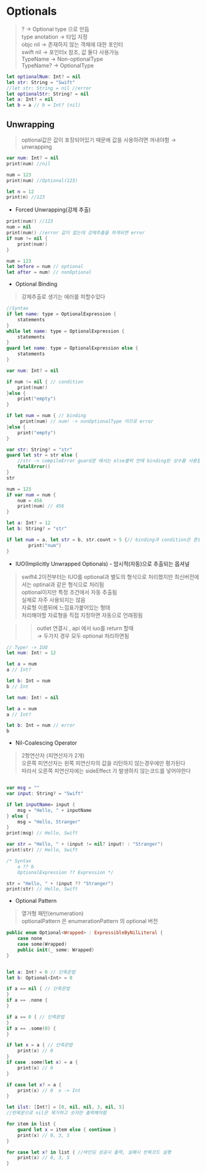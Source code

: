 # Optionals

> ? → Optional type 으로 만듬  
type anotation → 타입 지정    
objc nil → 존재하지 않는 객체에 대한 포인터  
swift nil → 포인터x 참조, 값 둘다 사용가능  
TypeName → Non-optionalType  
TypeName? → OptionalType

```swift
let optionalNum: Int? = nil
let str: String = "Swift"
//let str: String = nil //error
let optionalStr: String? = nil 
let a: Int? = nil
let b = a // b = Int? (nil)
```

## Unwrapping

> optional값은 값이 포장되어있기 때문에 값을 사용하려면 꺼내야함 → unwrapping

```swift
var num: Int? = nil
print(num) //nil

num = 123
print(num) //Optional(123)

let n = 12 
print(n) //123
```

- Forced Unwrapping(강제 추출)

```swift
print(num!) //123
num = nil
print(num!) //error 값이 없는데 강제추출을 하게되면 error
if num != nil {
	print(num!) 
}

num = 123
let before = num // optional
let after = num! // nonOptional
```

- Optional Binding

> 강제추출로 생기는 에러를 피할수있다

```swift
//Syntax
if let name: type = OptionalExpression {
	statements
}
while let name: type = OptionalExpression {
	statements
}
guard let name: type = OptionalExpression else {
	statements
}

var num: Int? = nil

if num != nil { // condition
	print(num!)
}else {
	print("empty")
}

if let num = num { // binding
	 print(num) // num! -> nonOptionalType 이므로 error
}else {
	print("empty")
}

var str: String? = "str"
guard let str = str else {
	//str -> compileError guard문 에서는 else블럭 안에 binding된 상수를 사용할수 없다
	fatalError()
}
str

num = 123
if var num = num {
	num = 456
	print(num) // 456
}

let a: Int? = 12
let b: String? = "str"

if let num = a, let str = b, str.count > 5 {// binding과 condition은 혼용가능
		print("num")
}
```

- IUO(Implicitly Unwrapped Optionals) - 암시적(자동)으로 추출되는 옵셔널

> swift4.2이전부터는 IUO를 optional과 별도의 형식으로 처리했지만
최신버전에서는 optinal과 같은 형식으로 처리됨  
optional이지만 특정 조건에서 자동 추출됨   
실제로 자주 사용되지는 않음   
자료형 이름뒤에 느낌표가붙어있는 형태   
처리해야할 자료형을 직접 지정하면 자동으로 언래핑됨

>> outlet 연결시 , api 에서 iuo를 return 할때   
>> → 두가지 경우 모두 optional 처리하면됨

```swift
// Type! -> IUO
let num: Int! = 12

let a = num 
a // Int? 

let b: Int = num
b // Int
```

```swift
let num: Int! = nil

let a = num 
a // Int? 

let b: Int = num // error
b 
```

- Nil-Coalescing Operator

> 2항연산자 (피연산자가 2개)   
오른쪽 피연산자는 왼쪽 피연산자의 값을 리턴하지 않는경우에만 평가된다   
따라서 오른쪽 피연산자에는 sideEffect 가 발생하지 않는코드를 넣어야한다

```swift

var msg = ""
var input: String? = "Swift"

if let inputName= input {
	msg = "Hello, " + inputName
} else {
	msg = "Hello, Stranger"
}
print(msg) // Hello, Swift

var str = "Hello, " + (input != nil? input! : "Stranger")
print(str) // Hello, Swift
```

```Swift
/* Syntax
	a ?? b
	OptionalExpression ?? Expression */

str = "Hello, " + (input ?? "Stranger")
print(str) // Hello, Swift
```

- Optional Pattern

> 열거형 패턴(enumeration)   
optionalPattern 은 enumerationPattern 의 optional 버전

```swift
public enum Optional<Wrapped> : ExpressibleByNilLiteral {
	case none
	case some(Wrapped)
	public init(_ some: Wrapped)
}
```

```swift

let a: Int? = 0 // 단축문법
let b: Optional<Int> = 0 

if a == nil { // 단축문법
}
if a == .none {
}

if a == 0 { // 단축문법
}
if a == .some(0) {
}

if let x = a { // 단축문법
	print(x) // 0
}
if case .some(let x) = a {
	print(x) // 0
}
```

```Swift
if case let x? = a {
	print(x) // 0  x -> Int
}

let ilst: [Int?] = [0, nil, nil, 3, nil, 5]
//반복문으로 nil은 제거하고 숫자만 출력해야함

for item in list {
	guard let x = item else { continue }
	print(x) // 0, 3, 5
}

for case let x? in list { //바인딩 성공시 출력, 실패시 반복코드 실행
	print(x) // 0, 3, 5 
}
```
